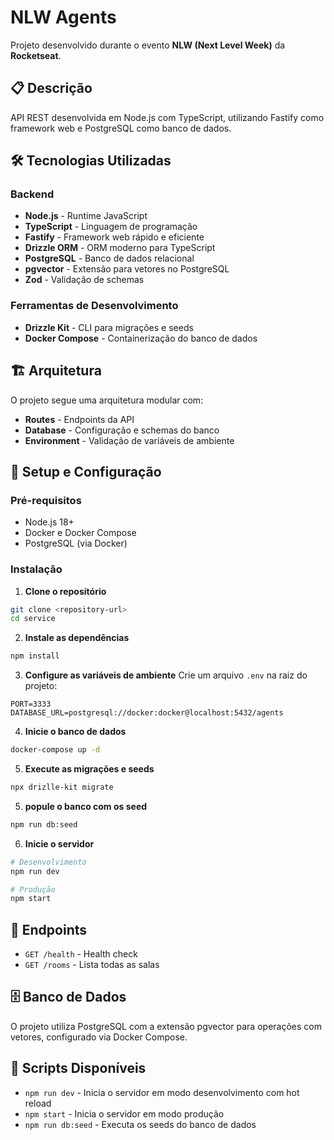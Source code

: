 # NLW Agents

Projeto desenvolvido durante o evento **NLW (Next Level Week)** da **Rocketseat**.

## 📋 Descrição

API REST desenvolvida em Node.js com TypeScript, utilizando Fastify como framework web e PostgreSQL como banco de dados.

## 🛠️ Tecnologias Utilizadas

### Backend
- **Node.js** - Runtime JavaScript
- **TypeScript** - Linguagem de programação
- **Fastify** - Framework web rápido e eficiente
- **Drizzle ORM** - ORM moderno para TypeScript
- **PostgreSQL** - Banco de dados relacional
- **pgvector** - Extensão para vetores no PostgreSQL
- **Zod** - Validação de schemas

### Ferramentas de Desenvolvimento
- **Drizzle Kit** - CLI para migrações e seeds
- **Docker Compose** - Containerização do banco de dados

## 🏗️ Arquitetura

O projeto segue uma arquitetura modular com:

- **Routes** - Endpoints da API
- **Database** - Configuração e schemas do banco
- **Environment** - Validação de variáveis de ambiente

## 🚀 Setup e Configuração

### Pré-requisitos
- Node.js 18+
- Docker e Docker Compose
- PostgreSQL (via Docker)

### Instalação

1. **Clone o repositório**
```bash
git clone <repository-url>
cd service
```

2. **Instale as dependências**
```bash
npm install
```

3. **Configure as variáveis de ambiente**
Crie um arquivo `.env` na raiz do projeto:
```env
PORT=3333
DATABASE_URL=postgresql://docker:docker@localhost:5432/agents
```

4. **Inicie o banco de dados**
```bash
docker-compose up -d
```

5. **Execute as migrações e seeds**
```bash
npx drizlle-kit migrate
```

5. **popule o banco com os seed**
```bash
npm run db:seed
```

6. **Inicie o servidor**
```bash
# Desenvolvimento
npm run dev

# Produção
npm start
```

## 📡 Endpoints

- `GET /health` - Health check
- `GET /rooms` - Lista todas as salas

## 🗄️ Banco de Dados

O projeto utiliza PostgreSQL com a extensão pgvector para operações com vetores, configurado via Docker Compose.

## 📝 Scripts Disponíveis

- `npm run dev` - Inicia o servidor em modo desenvolvimento com hot reload
- `npm start` - Inicia o servidor em modo produção
- `npm run db:seed` - Executa os seeds do banco de dados 